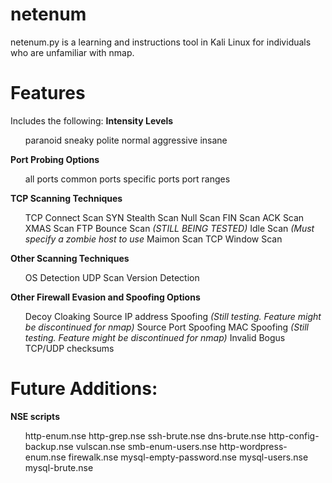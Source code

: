 # netenum
netenum.py is a learning and instructions tool in Kali Linux for individuals who are unfamiliar with nmap. 

# Features
Includes the following:
<b>Intensity Levels</b>
  <ul>
    <il>paranoid</il>
    <il>sneaky</il>
    <il>polite</il>
    <il>normal</il>
    <il>aggressive</il>
    <il>insane</il>
  </ul>
  
<b>Port Probing Options</b>
  <ul>
    <il>all ports</il>
    <il>common ports</il>
    <il>specific ports</il>
    <il>port ranges</il>
  </ul>

<b>TCP Scanning Techniques</b>
  <ul>
    <il>TCP Connect Scan</il>
    <il>SYN Stealth Scan</il>
    <il>Null Scan</il>
    <il>FIN Scan</il>
    <il>ACK Scan</il>
    <il>XMAS Scan</il>
    <il>FTP Bounce Scan <i>(STILL BEING TESTED)</i></il>
    <il>Idle Scan <i>(Must specify a zombie host to use</i></il>
    <il>Maimon Scan</il>
    <il>TCP Window Scan</il>
   </ul>
 
<b>Other Scanning Techniques</b>
  <ul>
    <il>OS Detection</il>
    <il>UDP Scan</il>
    <il>Version Detection</il>
  </ul>

<b>Other Firewall Evasion and Spoofing Options</b>
  <ul>
    <il>Decoy Cloaking</il>
    <il>Source IP address Spoofing <i>(Still testing. Feature might be discontinued for nmap)</i></il>
    <il>Source Port Spoofing</il>
    <il>MAC Spoofing <i>(Still testing. Feature might be discontinued for nmap)</i></il>
    <il>Invalid Bogus TCP/UDP checksums</il>
  </ul>

# Future Additions:
<b>NSE scripts</b>
  <ul>
    <il>http-enum.nse</il>
    <il>http-grep.nse</il>
    <il>ssh-brute.nse</il>
    <il>dns-brute.nse</il>
    <il>http-config-backup.nse</il>
    <il>vulscan.nse</il>
    <il>smb-enum-users.nse</il>
    <il>http-wordpress-enum.nse</il>
    <il>firewalk.nse</il>
    <il>mysql-empty-password.nse</il>
    <il>mysql-users.nse</il>
    <il>mysql-brute.nse</il>
  </ul>
